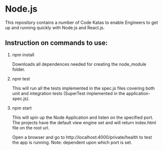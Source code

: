 # Node.js

This repository contains a number of Code Katas to enable Engineers to get up and running quickly with Node.js and React.js.

Instruction on commands to use:
-------------------------------

1.  npm install

    Downloads all dependences needed for creating the node_module folder.

2.  npm test

    This will run all the tests implemented in the spec.js files covering both unit and integration tests (SuperTest implemented in the application-spec.js).

3.  npm start

    This will spin up the Node Application and listen on the specified port.  The projects have the default view engine set and will return index.html file on the root url.

    Open a browser and go to http://localhost:4000/private/health to test the app is running. Note: dependent upon which port is set.
